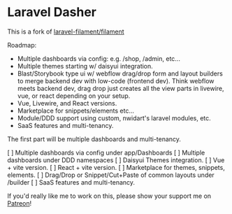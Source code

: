 # Laravel Dasher

This is a fork of [laravel-filament/filament](https://github.comlaravel-filament/filament)

Roadmap:

- Multiple dashboards via config: e.g. /shop, /admin, etc...
- Multiple themes starting w/ daisyui integration.
- Blast/Storybook type ui w/ webflow drag/drop form and layout builders to merge backend dev with low-code (frontend dev). Think webflow meets backend dev, drag drop just creates all the view parts in livewire, vue, or react depending on your setup.
- Vue, Livewire, and React versions.
- Marketplace for snippets/elements etc...
- Module/DDD support using custom, nwidart's laravel modules, etc.
- SaaS features and multi-tenancy.

The first part will be multiple dashboards and multi-tenancy.

[ ] Multiple dashboards via config under app/Dashboards
[ ] Multiple dashboards under DDD namespaces
[ ] Daisyui Themes integration.
[ ] Vue + vite version.
[ ] React + vite version.
[ ] Marketplace for themes, snippets, elements.
[ ] Drag/Drop or Snippet/Cut+Paste of common layouts under /builder
[ ] SaaS features and multi-tenancy.

If you'd really like me to work on this, please show your support me on [Patreon](https://www.patreon.com/patrickcurl?fan_landing=true)!
